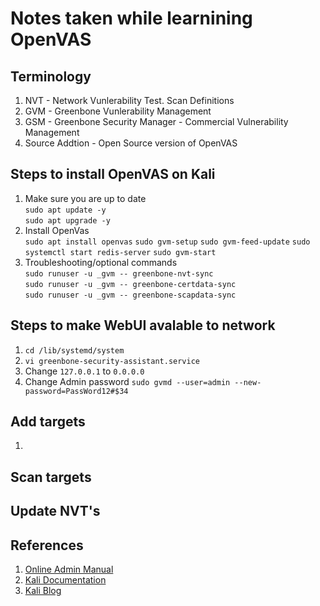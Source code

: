 # Notes taken while learnining OpenVAS

## Terminology

1. NVT - Network Vunlerability Test. Scan Definitions
2. GVM - Greenbone Vunlerability Management
3. GSM - Greenbone Security Manager - Commercial Vulnerability Management
4. Source Addtion - Open Source version of OpenVAS


## Steps to install OpenVAS on Kali

1. Make sure you are up to date  
    `sudo apt update -y`  
    `sudo apt upgrade -y`  
2. Install OpenVas  
    `sudo apt install openvas`
    `sudo gvm-setup`
    `sudo gvm-feed-update`
    `sudo systemctl start redis-server`
    `sudo gvm-start`
3. Troubleshooting/optional commands  
    `sudo runuser -u _gvm -- greenbone-nvt-sync`  
    `sudo runuser -u _gvm -- greenbone-certdata-sync`  
    `sudo runuser -u _gvm -- greenbone-scapdata-sync`  

## Steps to make WebUI avalable to network

1. `cd /lib/systemd/system`  
2. `vi greenbone-security-assistant.service`  
3. Change `127.0.0.1` to `0.0.0.0`
4. Change Admin password `sudo gvmd --user=admin --new-password=PassWord12#$34`

## Add targets  

1. 

## Scan targets

## Update NVT's

## References

1. [Online Admin Manual](https://docs.greenbone.net/GSM-Manual/gos-6/en/introduction.html)
2. [Kali Documentation](https://tools.kali.org/vulnerability-analysis/openvas)  
3. [Kali Blog](https://www.kali.org/blog/configuring-and-tuning-openvas-in-kali-linux/)